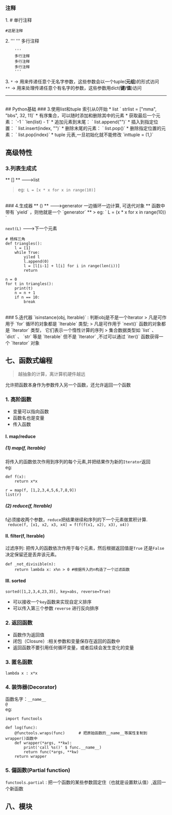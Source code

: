 ### 注释
1\. \# 单行注释   

`#这是注释`   

2\. ''' ''' 多行注释
```
    '''
    多行注释
    多行注释
    多行注释
    '''
```
3\. `*`     -> 用来传递任意个无名字参数，这些参数会以一个tuple(**元组**)的形式访问   
    `**`    -> 用来处理传递任意个有名字的参数，这些参数用dict(**键/值**)访问     
****
</br>
## Python基础
### 3.使用list和tuple
索引从0开始
* list
    ` strlist = ["mma", "bbs", 32, 11]`   
    * 有序集合，可以随时添加和删除其中的元素
    * 获取最后一个元素：    
        `-1 `   
        `len(list) - 1` 
    * 追加元素到末尾：      
        ` list.append("")`   
    * 插入到指定位置：   
        ` list.insert(index, "")`
    * 删除末尾的元素：   
        ` list.pop()`   
    * 删除指定位置的元素：   
        ` list.pop(index)`
* tuple   
   元表,一旦初始化就不能修改  
   `inttuple = (1,)`   
    

## 高级特性   
### 3.列表生成式   

** [] **    --->list  
> eg:` L = [x * x for x in range(10)]`   

</br>
### 4.生成器   
** () **      --->generator 一边循环一边计算, 可迭代对象    
** 函数中带有 `yield` ，则他就是一个 `generator` **
> eg: ` L = (x * x for x in range(10)) ` 

`next(L)`                 --->下一个元素

```    
# 杨辉三角
def triangles():
    l = [1]
    while True:
        yiled l
        l.append(0)
        l = [l[i-1] + l[i] for i in range(len(i))]
        return

n = 0
for t in triangles():
    print(t)
    n = n + 1
    if n == 10:
        break
```
</br>
### 5.迭代器   
 `isinstance(obj, Iterable)` : 判断obj是不是一个Iterator
> 凡是可作用于 `for` 循环的对象都是 `Iterable` 类型;    
> 凡是可作用于 `next()` 函数的对象都是 `Iterator` 类型， 它们表示一个惰性计算的序列    
> 集合数据类型如 `list` 、 `dict` 、 `str` 等是 `Iterable` 但不是 `Iterator` ,不过可以通过
 `iter()` 函数获得一个 `Iterator` 对象   
</br>

## 七、函数式编程
> 越抽象的计算，离计算机硬件越远   

允许把函数本身作为参数传入另一个函数，还允许返回一个函数

### 1. 高阶函数
* 变量可以指向函数
* 函数名也是变量  
* 传入函数   

#### I. map/reduce
##### (1) map(f, Iterable)
将传入的函数依次作用到序列的每个元素,并把结果作为新的`Iterator`返回   
eg:
```
def f(x):
    return x*x

r = map(f, [1,2,3,4,5,6,7,8,9])
list(r)
```
##### (2) reduce(f, Iterable)
f必须接收两个参数，`reduce`把结果继续和序列的下一个元素做累积计算.   
` reduce(f, [x1, x2, x3, x4] = f(f(f(x1, x2), x3), x4))`   


#### II. filter(f, Iterable)
过滤序列: 把传入的函数依次作用于每个元素，然后根据返回值是`True` 还是`False`决定保留还是丢弃该元素。   
```
def _not_divisible(n):
    return lambda x: x%n > 0 #根据传入的n构造了一个过滤函数
```

#### III. sorted
`sorted([1,2,3,4,23,35], key=abs, reverse=True)`   
* 可以接收一个`key`函数来实现自定义排序   
* 可以传入第三个参数 `reverse` 进行反向排序   

### 2. 返回函数
* 函数作为返回值   
* 闭包（Closure）:相关参数和变量保存在返回的函数中   
* 返回函数不要引用任何循环变量，或者后续会发生变化的变量  

### 3. 匿名函数
`lambda x : x*x `

### 4. 装饰器(Decorator)
 函数名字：`__name__`   
`@`   
eg:   
```
import functools

def log(func):
    @functools.wraps(func)      # 把原始函数的__name__等属性复制到wrapper()函数中
    def wrapper(*args, **kw):
        print('call %s()' $ func.__name__)
        return func(*args, **kw)
    return wrapper
```
### 5. 偏函数(Partial function)

`functools.partial` : 把一个函数的某些参数固定住（也就是设置默认值）,返回一个新函数   


## 八、模块

